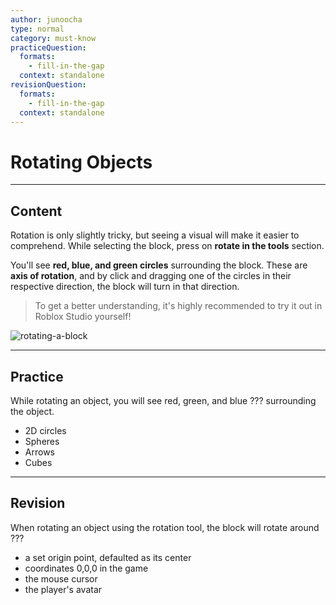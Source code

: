 ```yaml
---
author: junoocha
type: normal
category: must-know
practiceQuestion:
  formats:
    - fill-in-the-gap
  context: standalone
revisionQuestion:
  formats:
    - fill-in-the-gap
  context: standalone
---
```


# Rotating Objects
---

## Content
Rotation is only slightly tricky, but seeing a visual will make it easier to comprehend. While selecting the block, press on **rotate in the tools** section.

You'll see **red, blue, and green circles** surrounding the block. These are **axis of rotation**, and by click and dragging one of the circles in their respective direction, the block will turn in that direction.

> To get a better understanding, it's highly recommended to try it out in Roblox Studio yourself!

![rotating-a-block](https://img.enkipro.com/7114e1a7e3e1a2bd4c501230a8228130.png)

---

## Practice

While rotating an object, you will see red, green, and blue ??? surrounding the object.

- 2D circles
- Spheres
- Arrows
- Cubes

---

## Revision

When rotating an object using the rotation tool, the block will rotate around ???

- a set origin point, defaulted as its center
- coordinates 0,0,0 in the game
- the mouse cursor
- the player's avatar